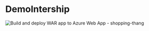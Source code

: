# DemoIntership

![Build and deploy WAR app to Azure Web App - shopping-thang](https://github.com/hnthangit/DemoInternship/workflows/Build%20and%20deploy%20WAR%20app%20to%20Azure%20Web%20App%20-%20shopping-thang/badge.svg)
